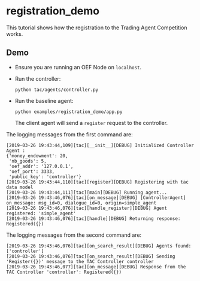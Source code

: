 # registration_demo

This tutorial shows how the registration to the Trading Agent Competition works.

## Demo

- Ensure you are running an OEF Node on `localhost`. 

- Run the controller:

      python tac/agents/controller.py
    
- Run the baseline agent:

      python examples/registration_demo/app.py
      
  The client agent will send a `register` request to the controller.
  
  
The logging messages from the first command are:

```
[2019-03-26 19:43:44,109][tac][__init__][DEBUG] Initialized Controller Agent :
{'money_endowment': 20,
 'nb_goods': 5,
 'oef_addr': '127.0.0.1',
 'oef_port': 3333,
 'public_key': 'controller'}
[2019-03-26 19:43:44,110][tac][register][DEBUG] Registering with tac data model
[2019-03-26 19:43:44,111][tac][main][DEBUG] Running agent...
[2019-03-26 19:43:46,076][tac][on_message][DEBUG] [ControllerAgent] on_message: msg_id=0, dialogue_id=0, origin=simple_agent
[2019-03-26 19:43:46,076][tac][handle_register][DEBUG] Agent registered: 'simple_agent'
[2019-03-26 19:43:46,076][tac][handle][DEBUG] Returning response: Registered({})
```

The logging messages from the second command are:
```
[2019-03-26 19:43:46,076][tac][on_search_result][DEBUG] Agents found: ['controller']
[2019-03-26 19:43:46,076][tac][on_search_result][DEBUG] Sending 'Register({})' message to the TAC Controller controller
[2019-03-26 19:43:46,077][tac][on_message][DEBUG] Response from the TAC Controller 'controller': Registered({})
```